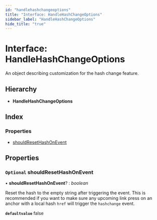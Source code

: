 ```yaml
---
id: "handlehashchangeoptions"
title: "Interface: HandleHashChangeOptions"
sidebar_label: "HandleHashChangeOptions"
hide_title: "true"
---
```


# Interface: HandleHashChangeOptions

An object describing customization for the hash change feature.

## Hierarchy

* **HandleHashChangeOptions**

## Index

### Properties

* [shouldResetHashOnEvent](handlehashchangeoptions.md#optional-shouldresethashonevent)

## Properties

### `Optional` shouldResetHashOnEvent

• **shouldResetHashOnEvent**? : *boolean*

Reset the hash to the empty string after triggering the event.
This is recommended if you want to make sure any upcoming link press on
an anchor with a local hash `href` will trigger the `hashchange` event.

**`defaultvalue`** false
